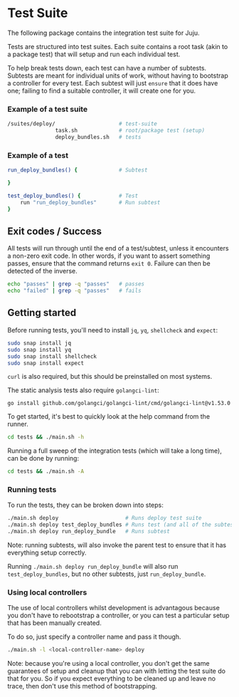 # Test Suite

The following package contains the integration test suite for Juju.

Tests are structured into test suites. Each suite contains a root task (akin
to a package test) that will setup and run each individual test.

To help break tests down, each test can have a number of subtests. Subtests
are meant for individual units of work, without having to bootstrap a controller
for every test. Each subtest will just `ensure` that it does have one; failing
to find a suitable controller, it will create one for you.

### Example of a test suite

```sh
/suites/deploy/                    # test-suite
               task.sh             # root/package test (setup)
               deploy_bundles.sh   # tests
```

### Example of a test

```sh
run_deploy_bundles() {             # Subtest

}

test_deploy_bundles() {            # Test
    run "run_deploy_bundles"       # Run subtest
}
```

## Exit codes / Success

All tests will run through until the end of a test/subtest, unless it encounters
a non-zero exit code. In other words, if you want to assert something passes,
ensure that the command returns `exit 0`. Failure can then be detected of the
inverse.

```sh
echo "passes" | grep -q "passes"   # passes
echo "failed" | grep -q "passes"   # fails
```

## Getting started

Before running tests, you'll need to install `jq`, `yq`, `shellcheck` and `expect`:

```sh
sudo snap install jq
sudo snap install yq
sudo snap install shellcheck
sudo snap install expect
```

`curl` is also required, but this should be preinstalled on most systems.

The static analysis tests also require `golangci-lint`:

```
go install github.com/golangci/golangci-lint/cmd/golangci-lint@v1.53.0
```

To get started, it's best to quickly look at the help command from the runner.

```sh
cd tests && ./main.sh -h
```

Running a full sweep of the integration tests (which will take a long time), can
be done by running:

```sh
cd tests && ./main.sh -A
```

### Running tests

To run the tests, they can be broken down into steps:

```sh
./main.sh deploy                     # Runs deploy test suite
./main.sh deploy test_deploy_bundles # Runs test (and all of the subtests)
./main.sh deploy run_deploy_bundle   # Runs subtest
```

Note: running subtests, will also invoke the parent test to ensure that it has
everything setup correctly.

Running `./main.sh deploy run_deploy_bundle` will also run `test_deploy_bundles`,
but no other subtests, just `run_deploy_bundle`.

### Using local controllers

The use of local controllers whilst development is advantagous because you don't
have to rebootstrap a controller, or you can test a particular setup that has
been manually created.

To do so, just specify a controller name and pass it though.

```sh
./main.sh -l <local-controller-name> deploy
```

Note: because you're using a local controller, you don't get the same guarantees
of setup and cleanup that you can with letting the test suite do that for you.
So if you expect everything to be cleaned up and leave no trace, then don't use
this method of bootstrapping.
